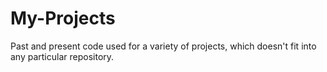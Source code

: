 # My-Projects
Past and present code used for a variety of projects, which doesn't fit into any particular repository.
